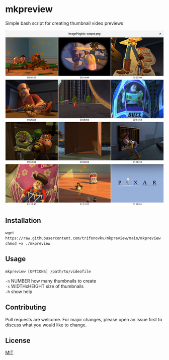 # mkpreview
Simple bash script for creating thumbnail video previews

![screenshot](https://github.com/trifonovkv/mkpreview/blob/main/screenshot.png)  

## Installation
`wget https://raw.githubusercontent.com/trifonovkv/mkpreview/main/mkpreview`   
`chmod +x ./mkpreview`

## Usage
`mkpreview [OPTIONS] /path/to/videofile`

   `-n` NUMBER        how many thumbnails to create  
   `-s` WIDTHxHEIGHT  size of thumbnails  
   `-h`               show help   

## Contributing
Pull requests are welcome. For major changes, please open an issue first to discuss what you would like to change.

## License
[MIT](https://choosealicense.com/licenses/mit/)

